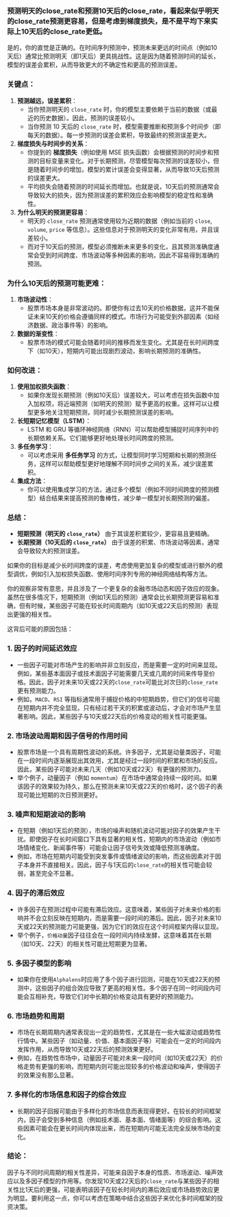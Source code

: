 ### 预测明天的close_rate和预测10天后的close_rate，看起来似乎明天的close_rate预测更容易，但是考虑到梯度损失，是不是平均下来实际上10天后的close_rate更低。



是的，你的直觉是正确的。在时间序列预测中，预测未来更远的时间点（例如10天后）通常比预测明天（即1天后）更具挑战性。这是因为随着预测时间的延长，模型的误差会累积，从而导致更大的不确定性和更高的预测误差。

### 关键点：

1.  **预测越远，误差累积**：
    -   当你预测明天的 `close_rate` 时，你的模型主要依赖于当前的数据（或最近的历史数据）。因此，预测的误差较小。
    -   当你预测 10 天后的 `close_rate` 时，模型需要推断和预测多个时间步（即每天的数据）。每一步预测的误差会累积，导致最终的预测误差更大。
2.  **梯度损失与时间步的关系**：
    -   你提到的 **梯度损失**（例如使用 MSE 损失函数）会根据预测的时间步和预测的目标变量来变化。对于长期预测，尽管模型每次预测的误差较小，但是随着时间步的增加，模型的累计误差会变得显著，从而导致10天后预测的误差更大。
    -   平均损失会随着预测的时间延长而增加。也就是说，10天后的预测通常会导致较大的损失，因为预测误差的累积效应会影响模型的稳定性和准确性。
3.  **为什么明天的预测更容易**：
    -   明天的 `close_rate` 预测通常使用较为近期的数据（例如当前的 `close`, `volume`, `price` 等信息）。这些信息对于预测明天的变化非常有用，并且误差较小。
    -   而对于10天后的预测，模型必须推断未来更多的变化，且其预测准确度通常会受到时间跨度、市场波动等多种因素的影响，因此不容易得到准确的预测。

### 为什么10天后的预测可能更难：

1.  **市场波动性**：
    -   股票市场本身是非常波动的。即使你有过去10天的价格数据，这并不能保证未来10天的价格会遵循同样的模式。市场行为可能受到外部因素（如经济数据、政治事件等）的影响。
2.  **数据的渐变性**：
    -   股票市场的模式可能会随着时间的推移而发生变化。尤其是在长时间跨度下（如10天），短期内可能出现剧烈波动，影响长期预测的准确性。

### 如何改进：

1.  **使用加权损失函数**：
    -   如果你发现长期预测（例如10天后）误差较大，可以考虑在损失函数中加入加权项，将近端预测（如明天的预测）赋予更高的权重。这样可以让模型更多地关注短期预测，同时减少长期预测误差的影响。
2.  **长短期记忆模型（LSTM）**：
    -   LSTM 和 GRU 等循环神经网络（RNN）可以帮助模型捕捉时间序列中的长期依赖关系。它们能够更好地处理长时间跨度的预测。
3.  **多任务学习**：
    -   可以考虑采用 **多任务学习** 的方式，让模型同时学习短期和长期的预测任务，这样可以帮助模型更好地理解不同时间步之间的关系，减少误差累积。
4.  **集成方法**：
    -   你可以使用集成学习的方法，通过多个模型（例如不同时间跨度的预测模型）结合结果来提高预测的鲁棒性，减少单一模型对长期预测的偏差。

### 总结：

-   **短期预测（明天的 `close_rate`）** 由于其误差积累较少，更容易且更精确。
-   **长期预测（10天后的 `close_rate`）** 由于误差的积累、市场波动等因素，通常会导致较大的预测误差。

如果你的目标是减少长时间跨度的误差，考虑使用更加复杂的模型或进行额外的模型调优，例如引入加权损失函数、使用时间序列专用的神经网络结构等方法。



你的观察非常有意思，并且涉及了一个更复杂的金融市场动态和因子效应的现象。虽然在很多情况下，短期预测（例如1天后的预测）通常会比长期预测更容易和准确，但有时候，某些因子可能在较长时间周期内（如10天或22天后的预测）表现出更强的相关性。

这背后可能的原因包括：

### 1. **因子的时间延迟效应**

-   一些因子可能对市场产生的影响并非立刻反应，而是需要一定的时间来显现。例如，某些基本面因子或技术面因子可能需要几天或几周的时间来传导至价格。因此，因子对未来10天或22天的`close_rate`可能比对次日的`close_rate`更有预测能力。
-   例如，`MACD`、`RSI` 等指标通常用于捕捉价格的中短期趋势，但它们的信号可能在短期内并不完全显现，只有经过若干天的积累或波动后，才会对市场产生显著影响。因此，某些因子与10天或22天后的价格变动的相关性可能更强。

### 2. **市场波动周期和因子信号的作用时间**

-   股票市场是一个具有周期性波动的系统。许多因子，尤其是动量类因子，可能在一段时间内逐渐展现出其效用，尤其是经过一段时间的积累和市场的反应。因此，某些因子可能对未来几天（例如10天或22天）有更强的预测力。
-   举个例子，动量因子（例如 `momentum`）在市场中通常会持续一段时间。如果该因子的效果较为持久，那么在预测未来10天或22天的价格时，这个因子的表现可能比短期的次日预测更好。

### 3. **噪声和短期波动的影响**

-   在短期（例如1天后的预测），市场的噪声和随机波动可能对因子的效果产生干扰。即使因子在长时间窗口下具有显著的相关性，短期内的市场波动（例如市场情绪变化、新闻事件等）可能会让因子信号失效或降低预测准确度。
-   例如，市场在短期内可能受到突发事件或情绪波动的影响，而这些因素对于因子本身并不直接相关。因此，因子与1天后的`close_rate`的相关性可能会较弱，甚至完全不显著。

### 4. **因子的滞后效应**

-   许多因子在预测过程中可能有滞后效应。这意味着，某些因子对未来价格的影响并不会立刻反映在短期内，而是需要一段时间的滞后。因此，因子对未来10天或22天的预测能力可能更强，因为它们的效应在这个时间框架内得以显现。
-   举个例子，`价格动量`因子往往会在一段时间内持续发酵，这意味着其在长期（如10天、22天）的相关性可能比短期更为显著。

### 5. **多因子模型的影响**

-   如果你在使用`Alphalens`时应用了多个因子进行回测，可能在10天或22天的预测中，这些因子的组合效应导致了更高的相关性。多个因子在同一时间段内可能会互相补充，导致它们对中长期的价格变动具有更好的预测能力。

### 6. **市场趋势和周期**

-   市场在长期周期内通常表现出一定的趋势性，尤其是在一些大幅波动或趋势性行情中。某些因子（如动量、价值、基本面因子等）可能会在一定的时间段内发挥作用，从而导致10天或22天后的预测效果更好。
-   例如，在趋势性市场中，动量因子可能对未来一段时间（如10天或22天）的价格走势有更强的影响，而短期内则可能出现较多的价格波动和噪声，使得因子的效果没有那么显著。

### 7. **多样化的市场信息和因子的综合效应**

-   长期的因子回报可能由于多样化的市场信息而表现得更好。在较长的时间框架内，因子会受到多种信息（例如技术面、基本面、情绪面等）的综合影响。这些因素可能会在更长时间内体现出来，而在短期内可能无法完全反映市场的变化。

### 结论：

因子与不同时间周期的相关性差异，可能来自因子本身的性质、市场波动、噪声效应以及多因子模型的作用等。你发现10天或22天后的`close_rate`与某些因子的相关性比1天后的更强，可能表明该因子在较长时间内的滞后效应或市场趋势效应更为明显。要利用这一点，你可以考虑在策略中结合这些因子来优化多时间框架的投资决策。